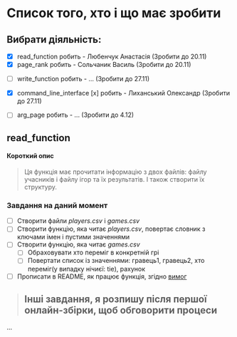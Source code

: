 # Список того, хто і що має зробити
## Вибрати діяльність:
  + [x] read_function робить - Любенчук Анастасія (Зробити до 20.11)
  + [x] page_rank робить - Сольчаник Василь (Зробити до 20.11)
  - [ ] write_function робить - ... (Зробити до 27.11)
  + [x] command_line_interface [x] робить - Лиханський Олександр (Зробити до 27.11)
  - [ ] arg_page робить - ... (Зробити до 4.12)

## read_function
#### Короткий опис
> Ця функція має прочитати інформацію з двох файлів: файлу учасників і файлу ігор та їх результатів.
> І також створити їх структуру.
### Завдання на даний момент
  - [ ] Створити файли *players.csv* і *games.csv*
  - [ ] Створити функцію, яка читає *players.csv*, повертає словник з ключами імен і пустими значеннями
  - [ ] Створити функцію, яка читає *games.csv*
    - [ ] Обраховувати хто переміг в конкретній грі
    - [ ] Повертати список із значеннями: гравець1, гравець2, хто переміг(у випадку нічиєї: tie), рахунок
  - [ ] Прописати в README, як працює функція, згідно [вимог](https://learn.ucu.edu.ua/pluginfile.php/37416/mod_assign/introattachment/0/Discrete_Math_Projects_List.pdf?forcedownload=1) 
> ## Інші завдання, я розпишу після першої онлайн-збірки, щоб обговорити процеси
...
